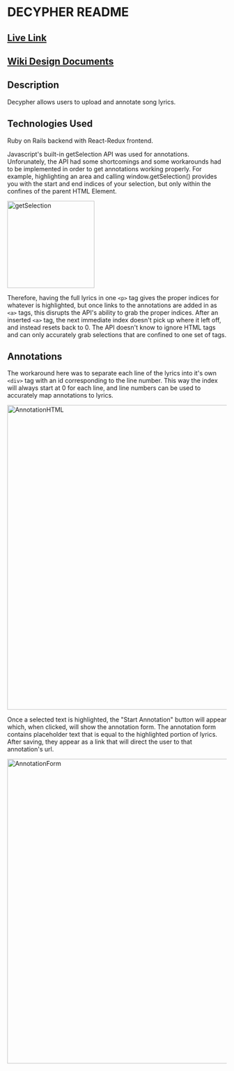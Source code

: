 # DECYPHER README

## [Live Link](https://decypher.herokuapp.com/#/)

## [Wiki Design Documents](https://github.com/ibltsandwich/decypher/wiki)

## Description
Decypher allows users to upload and annotate song lyrics.


## Technologies Used
Ruby on Rails backend with React-Redux frontend.

Javascript's built-in getSelection API was used for annotations.
Unforunately, the API had some shortcomings and some workarounds had to be implemented in order to get annotations working properly. For example, highlighting an area and calling window.getSelection() provides you with the start and end indices of your selection, but only within the confines of the parent HTML Element.

<img src=https://i.imgur.com/RnlRpPz.png alt="getSelection" width="200"/>

Therefore, having the full lyrics in one ```<p>``` tag gives the proper indices for whatever is highlighted, but once links to the annotations are added in as ```<a>``` tags, this disrupts the API's ability to grab the proper indices. After an inserted ```<a>``` tag, the next immediate index doesn't pick up where it left off, and instead resets back to 0. The API doesn't know to ignore HTML tags and can only accurately grab selections that are confined to one set of tags.

## Annotations
The workaround here was to separate each line of the lyrics into it's own ```<div>``` tag with an id corresponding to the line number.
This way the index will always start at 0 for each line, and line numbers can be used to accurately map annotations to lyrics.

<img src="https://i.imgur.com/xKZRHAa.png" alt="AnnotationHTML" width="700"/>

Once a selected text is highlighted, the "Start Annotation" button will appear which, when clicked, will show the annotation form. The annotation form contains placeholder text that is equal to the highlighted portion of lyrics.
After saving, they appear as a link that will direct the user to that annotation's url.

<img src="https://i.imgur.com/qGS3Z9J.png" alt="AnnotationForm" width="700"/>

